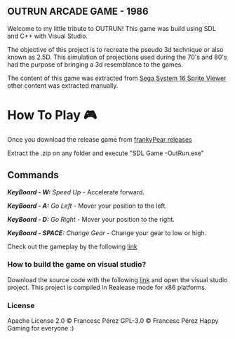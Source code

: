 ## OUTRUN ARCADE GAME - 1986

Welcome to my little tribute to OUTRUN! This game was build using SDL and C++ with Visual Studio. 

The objective of this project is to recreate the pseudo 3d technique or also known as 2.5D.
This simulation of projections used during the 70's and 80's had the purpose of bringing a 3d resemblance to the games.

The content of this game was extracted from [Sega System 16 Sprite Viewer](http://reassembler.blogspot.com.es/2012/11/sega-system-16-sprite-viewer.html) other content was extracted manually.

# How To Play 🎮

Once you download the release game from [frankyPear releases](https://github.com/frankyPear/OutRunGame/releases)

Extract the .zip on any folder and execute "SDL Game -OutRun.exe"

## Commands

**_KeyBoard - W:_** _Speed Up_ - Accelerate forward.

**_KeyBoard - A:_** _Go Left_ - Mover your position to the left.

**_KeyBoard - D:_** _Go Right_ - Mover your position to the right.

**_KeyBoard - SPACE:_** _Change Gear_ - Change your gear to low or high.

Check out the gameplay by the following [link]()

### How to build the game on visual studio?

Download the source code with the following [link](https://github.com/frankyPear/OutRunGame/releases) and open the visual studio project.
This project is compiled in Realease mode for x86 platforms.

### License

Apache License 2.0 © Francesc Pérez
GPL-3.0 © Francesc Pérez
Happy Gaming for everyone :)
